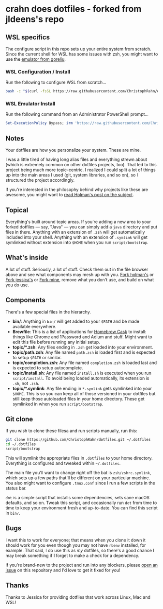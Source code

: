 # crahn does dotfiles - forked from jldeens's repo

## WSL specifics

The configure script in this repo sets up your entire system from scratch.
Since the current shell for WSL has some issues with zsh, you might want to use the [emulator from goreliu](https://github.com/goreliu/wsl-terminal).

### WSL Configuration / Install
Run the following to configure WSL from scratch...
```sh
bash -c "$(curl -fsSL https://raw.githubusercontent.com/ChristophRahn/dotfiles/master/configure.sh)"
```
### WSL Emulator Install
Run the following command from an Administrator PowerShell prompt...
```powershell
Set-ExecutionPolicy Bypass; irm 'https://raw.githubusercontent.com/ChristophRahn/dotfiles/master/wslterm.ps1' | iex;
```

## Notes
Your dotfiles are how you personalize your system. These are mine.

I was a little tired of having long alias files and everything strewn about
(which is extremely common on other dotfiles projects, too). That led to this
project being much more topic-centric. I realized I could split a lot of things
up into the main areas I used (git, system libraries, and so on), so I
structured the project accordingly.

If you're interested in the philosophy behind why projects like these are
awesome, you might want to [read Holman's post on the
subject](http://zachholman.com/2010/08/dotfiles-are-meant-to-be-forked/).

## Topical

Everything's built around topic areas. If you're adding a new area to your
forked dotfiles — say, "Java" — you can simply add a `java` directory and put
files in there. Anything with an extension of `.zsh` will get automatically
included into your shell. Anything with an extension of `.symlink` will get
symlinked without extension into `$HOME` when you run `script/bootstrap`.

## What's inside

A lot of stuff. Seriously, a lot of stuff. Check them out in the file browser
above and see what components may mesh up with you.
[Fork holman's](https://github.com/holman/dotfiles/fork) or [Fork jessica's](htps://github.com/jldeen/dotfiles/fork) or [Fork mine](htps://github.com/ChristophRahn/dotfiles/fork), remove what you don't
use, and build on what you do use.

## Components

There's a few special files in the hierarchy.

- **bin/**: Anything in `bin/` will get added to your `$PATH` and be made
  available everywhere.
- **Brewfile**: This is a list of applications for [Homebrew Cask](https://caskroom.github.io) to install: things like Chrome and 1Password and Adium and stuff. Might want to edit this file before running any initial setup.
- **topic/\*.zsh**: Any files ending in `.zsh` get loaded into your
  environment.
- **topic/path.zsh**: Any file named `path.zsh` is loaded first and is
  expected to setup `$PATH` or similar.
- **topic/completion.zsh**: Any file named `completion.zsh` is loaded
  last and is expected to setup autocomplete.
- **topic/install.sh**: Any file named `install.sh` is executed when you run `script/install`. To avoid being loaded automatically, its extension is `.sh`, not `.zsh`.
- **topic/\*.symlink**: Any file ending in `*.symlink` gets symlinked into
  your `$HOME`. This is so you can keep all of those versioned in your dotfiles
  but still keep those autoloaded files in your home directory. These get
  symlinked in when you run `script/bootstrap`.

## Git clone

If you wish to clone these filesa and run scripts manually, run this:

```sh
git clone https://github.com/ChristophRahn/dotfiles.git ~/.dotfiles
cd ~/.dotfiles
script/bootstrap
```

This will symlink the appropriate files in `.dotfiles` to your home directory.
Everything is configured and tweaked within `~/.dotfiles`.

The main file you'll want to change right off the bat is `zsh/zshrc.symlink`,
which sets up a few paths that'll be different on your particular machine. You also might want to configure `.tmux.conf` since I run a few scripts in the status bar.

`dot` is a simple script that installs some dependencies, sets sane macOS
defaults, and so on. Tweak this script, and occasionally run `dot` from
time to time to keep your environment fresh and up-to-date. You can find
this script in `bin/`.

## Bugs

I want this to work for everyone; that means when you clone it down it should
work for you even though you may not have `rbenv` installed, for example. That
said, I do use this as *my* dotfiles, so there's a good chance I may break
something if I forget to make a check for a dependency.

If you're brand-new to the project and run into any blockers, please
[open an issue](https://github.com/ChristophRahn/dotfiles/issues) on this repository
and I'd love to get it fixed for you!

## Thanks

Thanks to Jessica for providing dotfiles that work across Linux, Mac and WSL!

